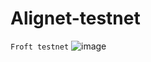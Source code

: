 # Alignet-testnet
`` Froft testnet ``
![image](https://github.com/ditsyandrea22/Alignet-testnet/assets/34813777/83f79517-b6b1-4a38-b87d-46222cf0d5d9)
